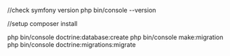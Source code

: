 //check symfony version
php bin/console --version

//setup
composer install

php bin/console doctrine:database:create
php bin/console make:migration
php bin/console doctrine:migrations:migrate

